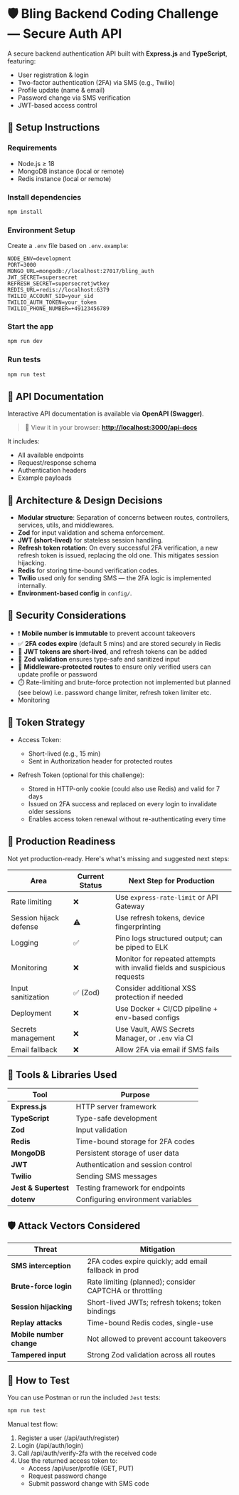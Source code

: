 # 🛡️ Bling Backend Coding Challenge — Secure Auth API

A secure backend authentication API built with **Express.js** and **TypeScript**, featuring:

- User registration & login
- Two-factor authentication (2FA) via SMS (e.g., Twilio)
- Profile update (name & email)
- Password change via SMS verification
- JWT-based access control

## 🚀 Setup Instructions

### Requirements

- Node.js ≥ 18
- MongoDB instance (local or remote)
- Redis instance (local or remote)

### Install dependencies

```bash
npm install
```

### Environment Setup

Create a `.env` file based on `.env.example`:

```env
NODE_ENV=development
PORT=3000
MONGO_URL=mongodb://localhost:27017/bling_auth
JWT_SECRET=supersecret
REFRESH_SECRET=supersecretjwtkey
REDIS_URL=redis://localhost:6379
TWILIO_ACCOUNT_SID=your_sid
TWILIO_AUTH_TOKEN=your_token
TWILIO_PHONE_NUMBER=+49123456789
```

### Start the app

```bash
npm run dev
```

### Run tests

```bash
npm run test
```

## 📘 API Documentation

Interactive API documentation is available via **OpenAPI (Swagger)**.

> 🧪 View it in your browser:
> **[http://localhost:3000/api-docs](http://localhost:3000/api-docs)**

It includes:

- All available endpoints
- Request/response schema
- Authentication headers
- Example payloads

## 🧠 Architecture & Design Decisions

- **Modular structure**: Separation of concerns between routes, controllers, services, utils, and middlewares.
- **Zod** for input validation and schema enforcement.
- **JWT (short-lived)** for stateless session handling.
- **Refresh token rotation**: On every successful 2FA verification, a new refresh token is issued, replacing the old one. This mitigates session hijacking.
- **Redis** for storing time-bound verification codes.
- **Twilio** used only for sending SMS — the 2FA logic is implemented internally.
- **Environment-based config** in `config/`.

## 🔐 Security Considerations

- ❗ **Mobile number is immutable** to prevent account takeovers
- ✅ **2FA codes expire** (default 5 mins) and are stored securely in Redis
- 🪪 **JWT tokens are short-lived**, and refresh tokens can be added
- 🧼 **Zod validation** ensures type-safe and sanitized input
- 🧱 **Middleware-protected routes** to ensure only verified users can update profile or password
- ⏱️ Rate-limiting and brute-force protection not implemented but planned (see below) i.e. password change limiter, refresh token limiter etc.
- Monitoring

## 🔄 Token Strategy

- Access Token:

  - Short-lived (e.g., 15 min)
  - Sent in Authorization header for protected routes

- Refresh Token (optional for this challenge):
  - Stored in HTTP-only cookie (could also use Redis) and valid for 7 days
  - Issued on 2FA success and replaced on every login to invalidate older sessions
  - Enables access token renewal without re-authenticating every time

## 🚧 Production Readiness

Not yet production-ready. Here's what's missing and suggested next steps:

| Area                   | Current Status | Next Step for Production                                                  |
| ---------------------- | -------------- | ------------------------------------------------------------------------- |
| Rate limiting          | ❌             | Use `express-rate-limit` or API Gateway                                   |
| Session hijack defense | ⚠️             | Use refresh tokens, device fingerprinting                                 |
| Logging                | ✅             | Pino logs structured output; can be piped to ELK                          |
| Monitoring             | ❌             | Monitor for repeated attempts with invalid fields and suspicious requests |
| Input sanitization     | ✅ (Zod)       | Consider additional XSS protection if needed                              |
| Deployment             | ❌             | Use Docker + CI/CD pipeline + env-based configs                           |
| Secrets management     | ❌             | Use Vault, AWS Secrets Manager, or `.env` via CI                          |
| Email fallback         | ❌             | Allow 2FA via email if SMS fails                                          |

## 🧰 Tools & Libraries Used

| Tool                 | Purpose                            |
| -------------------- | ---------------------------------- |
| **Express.js**       | HTTP server framework              |
| **TypeScript**       | Type-safe development              |
| **Zod**              | Input validation                   |
| **Redis**            | Time-bound storage for 2FA codes   |
| **MongoDB**          | Persistent storage of user data    |
| **JWT**              | Authentication and session control |
| **Twilio**           | Sending SMS messages               |
| **Jest & Supertest** | Testing framework for endpoints    |
| **dotenv**           | Configuring environment variables  |

## 🛡️ Attack Vectors Considered

| Threat                   | Mitigation                                              |
| ------------------------ | ------------------------------------------------------- |
| **SMS interception**     | 2FA codes expire quickly; add email fallback in prod    |
| **Brute-force login**    | Rate limiting (planned); consider CAPTCHA or throttling |
| **Session hijacking**    | Short-lived JWTs; refresh tokens; token bindings        |
| **Replay attacks**       | Time-bound Redis codes, single-use                      |
| **Mobile number change** | Not allowed to prevent account takeovers                |
| **Tampered input**       | Strong Zod validation across all routes                 |

## 🧪 How to Test

You can use Postman or run the included `Jest` tests:

```bash
npm run test
```

Manual test flow:

1. Register a user (/api/auth/register)
2. Login (/api/auth/login)
3. Call /api/auth/verify-2fa with the received code
4. Use the returned access token to:
   - Access /api/user/profile (GET, PUT)
   - Request password change
   - Submit password change with SMS code

